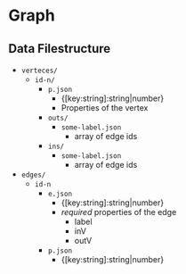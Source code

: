 # Graph

## Data Filestructure

- `verteces/`
	- `id-n/`
		- `p.json`
			- {[key:string]:string|number}
			- Properties of the vertex
		- `outs/`
			- `some-label.json`
				- array of edge ids
		- `ins/`
			- `some-label.json`
				- array of edge ids
- `edges/`
	- `id-n`
		- `e.json`
			- {[key:string]:string|number}
			- _required_ properties of the edge
				- label
				- inV
				- outV
		- `p.json`
			- {[key:string]:string|number}
